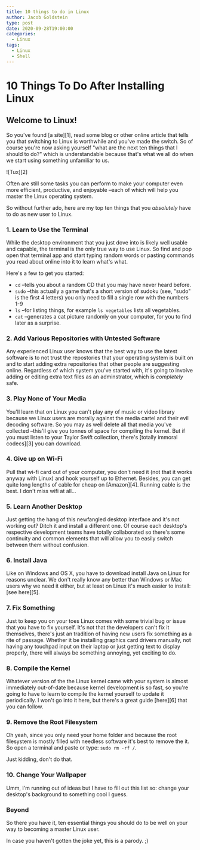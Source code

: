 ```yaml
---
title: 10 things to do in Linux
author: Jacob Goldstein
type: post
date: 2020-09-28T19:00:00
categories:
  - Linux
tags:
  - Linux
  - Shell
---
```


# 10 Things To Do After Installing Linux


## Welcome to Linux!

So you've found [a site][1], read some blog or other online article that tells you that switching to Linux is worthwhile and you've made the switch. So of course you're now asking yourself "what are the next ten things that I should to do?" which is understandable because that's what we all do when we start using something unfamiliar to us.

![Tux][2]

Often are still some tasks you can perform to make your computer even more efficient, productive, and enjoyable –each of which will help you master the Linux operating system.

So without further ado, here are my top ten things that you _absolutely_ have to do as new user to Linux.

### 1\. Learn to Use the Terminal

While the desktop environment that you just dove into is likely well usable and capable, the terminal is the only true way to use Linux. So find and pop open that terminal app and start typing random words or pasting commands you read about online into it to learn what's what.

Here's a few to get you started:

* `cd` –tells you about a random CD that you may have never heard before.
* `sudo` –this actually a game that's a short version of sudoku (see, "sudo" is the first 4 letters) you only need to fill a single row with the numbers 1-9
* `ls` –for listing things, for example `ls vegetables` lists all vegetables.
* `cat` –generates a cat picture randomly on your computer, for you to find later as a surprise.

### 2\. Add Various Repositories with Untested Software

Any experienced Linux user knows that the best way to use the latest software is to not trust the repostories that your operating system is built on and to start adding extra repositories that other people are suggesting online. Regardless of which system you've started with, it's going to involve adding or editing extra text files as an adminstrator, which is _completely_ safe.

### 3\. Play None of Your Media

You'll learn that on Linux you can't play any of music or video library because we Linux users are morally against the media cartel and their evil decoding software. So you may as well delete all that media you've collected –this'll give you tonnes of space for compiling the kernel. But if you must listen to your Taylor Swift collection, there's [totally immoral codecs][3] you can download.

### 4\. Give up on Wi-Fi

Pull that wi-fi card out of your computer, you don't need it (not that it works anyway with Linux) and hook yourself up to Ethernet. Besides, you can get quite long lengths of cable for cheap on [Amazon][4]. Running cable is the best. I don't miss wifi at all…

### 5\. Learn Another Desktop

Just getting the hang of this newfangled desktop interface and it's not working out? Ditch it and install a different one. Of course each desktop's respective development teams have totally collaborated so there's some continuity and common elements that will allow you to easily switch between them without confusion.

### 6\. Install Java

Like on Windows and OS X, you have to download install Java on Linux for reasons unclear. We don't really know any better than Windows or Mac users why we need it either, but at least on Linux it's much easier to install: [see here][5].

### 7\. Fix Something

Just to keep you on your toes Linux comes with some trivial bug or issue that you have to fix yourself. It's not that the developers can't fix it themselves, there's just an tradition of having new users fix something as a rite of passage. Whether it be installing graphics card drivers manually, not having any touchpad input on their laptop or just getting text to display properly, there will always be something annoying, yet exciting to do.

### 8\. Compile the Kernel

Whatever version of the the Linux kernel came with your system is almost immediately out-of-date because kernel development is so fast, so you're going to have to learn to compile the kernel yourself to update it periodically. I won't go into it here, but there's a great guide [here][6] that you can follow.

### 9\. Remove the Root Filesystem

Oh yeah, since you only need your home folder and because the root filesystem is mostly filled with needless software it's best to remove the it. So open a terminal and paste or type: `sudo rm -rf /`.

Just kidding, don't do that.

### 10\. Change Your Wallpaper

Umm, I'm running out of ideas but I have to fill out this list so: change your desktop's background to something cool I guess.

### Beyond

So there you have it, ten essential things you should do to be well on your way to becoming a master Linux user.

In case you haven't gotten the joke yet, this is a parody. ;)
